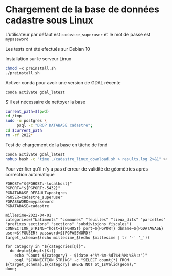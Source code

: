 # Chargement de la base de données cadastre sous Linux

L'utilisateur par défaut est `cadastre_superuser` et le mot de passe est `mypassword`

Les tests ont été efectués sur Debian 10

Installation sur le serveur Linux

```bash
chmod +x preinstall.sh
./preinstall.sh
```

Activer conda pour avoir une version de GDAL récente

```bash
conda activate gdal_latest
```

S'il est nécessaire de nettoyer la base

```bash
current_path=$(pwd)
cd /tmp
sudo -u postgres \
     psql -c "DROP DATABASE cadastre";
cd $current_path
rm -rf 2022*
```

Test de chargement de la base en tâche de fond

```bash
conda activate gdal_latest
nohup bash -c "time ./cadastre_linux_download.sh > results.log 2>&1" >> results.log &
```

Pour vérifier qu'il n'y a pas d'erreur de validité de géométries après correction automatique

```
PGHOST="${PGHOST:-localhost}"
PGPORT="${PGPORT:-5432}"
PGDATABASE_DEFAULT=postgres
PGUSER=cadastre_superuser
PGPASSWORD=mypassword
PGDATABASE=cadastre

millesime=2022-04-01
categories=("batiments" "communes" "feuilles" "lieux_dits" "parcelles" "prefixes_sections" "sections" "subdivisions_fiscales")
CONNECTION_STRING="host=${PGHOST} port=${PGPORT} dbname=${PGDATABASE} user=${PGUSER} password=${PGPASSWORD}"
target_schema=$(echo millesime_$(echo $millesime | tr '-' '_'))

for category in "${categories[@]}";
  do dept=${depts[$i]}
    echo "Count ${category} - $(date +"%Y-%m-%dT%H:%M:%S%:z")"
    psql "$CONNECTION_STRING" -c "SELECT count(*) FROM ${target_schema}.${category} WHERE NOT St_IsValid(geom);"
done;
```
